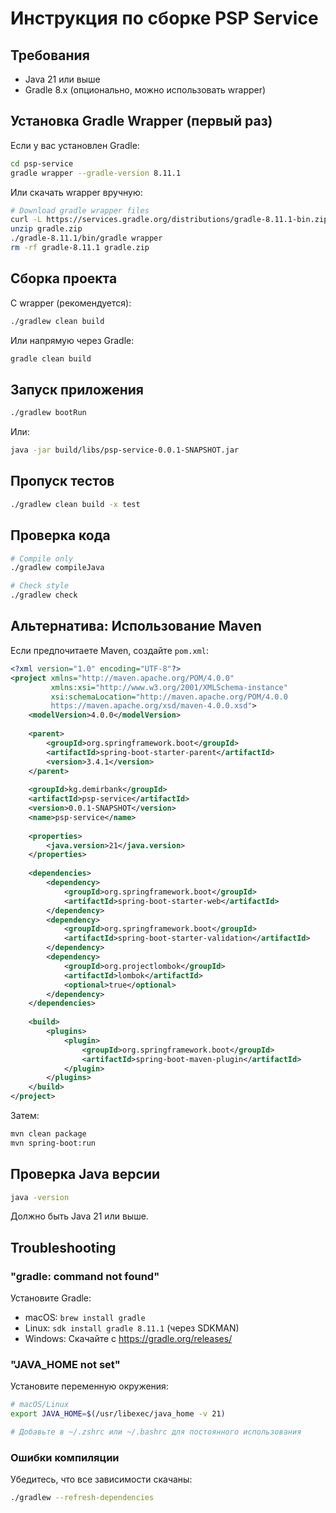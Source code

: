# Инструкция по сборке PSP Service

## Требования

- Java 21 или выше
- Gradle 8.x (опционально, можно использовать wrapper)

## Установка Gradle Wrapper (первый раз)

Если у вас установлен Gradle:

```bash
cd psp-service
gradle wrapper --gradle-version 8.11.1
```

Или скачать wrapper вручную:

```bash
# Download gradle wrapper files
curl -L https://services.gradle.org/distributions/gradle-8.11.1-bin.zip -o gradle.zip
unzip gradle.zip
./gradle-8.11.1/bin/gradle wrapper
rm -rf gradle-8.11.1 gradle.zip
```

## Сборка проекта

С wrapper (рекомендуется):

```bash
./gradlew clean build
```

Или напрямую через Gradle:

```bash
gradle clean build
```

## Запуск приложения

```bash
./gradlew bootRun
```

Или:

```bash
java -jar build/libs/psp-service-0.0.1-SNAPSHOT.jar
```

## Пропуск тестов

```bash
./gradlew clean build -x test
```

## Проверка кода

```bash
# Compile only
./gradlew compileJava

# Check style
./gradlew check
```

## Альтернатива: Использование Maven

Если предпочитаете Maven, создайте `pom.xml`:

```xml
<?xml version="1.0" encoding="UTF-8"?>
<project xmlns="http://maven.apache.org/POM/4.0.0"
         xmlns:xsi="http://www.w3.org/2001/XMLSchema-instance"
         xsi:schemaLocation="http://maven.apache.org/POM/4.0.0 
         https://maven.apache.org/xsd/maven-4.0.0.xsd">
    <modelVersion>4.0.0</modelVersion>
    
    <parent>
        <groupId>org.springframework.boot</groupId>
        <artifactId>spring-boot-starter-parent</artifactId>
        <version>3.4.1</version>
    </parent>
    
    <groupId>kg.demirbank</groupId>
    <artifactId>psp-service</artifactId>
    <version>0.0.1-SNAPSHOT</version>
    <name>psp-service</name>
    
    <properties>
        <java.version>21</java.version>
    </properties>
    
    <dependencies>
        <dependency>
            <groupId>org.springframework.boot</groupId>
            <artifactId>spring-boot-starter-web</artifactId>
        </dependency>
        <dependency>
            <groupId>org.springframework.boot</groupId>
            <artifactId>spring-boot-starter-validation</artifactId>
        </dependency>
        <dependency>
            <groupId>org.projectlombok</groupId>
            <artifactId>lombok</artifactId>
            <optional>true</optional>
        </dependency>
    </dependencies>
    
    <build>
        <plugins>
            <plugin>
                <groupId>org.springframework.boot</groupId>
                <artifactId>spring-boot-maven-plugin</artifactId>
            </plugin>
        </plugins>
    </build>
</project>
```

Затем:

```bash
mvn clean package
mvn spring-boot:run
```

## Проверка Java версии

```bash
java -version
```

Должно быть Java 21 или выше.

## Troubleshooting

### "gradle: command not found"

Установите Gradle:
- macOS: `brew install gradle`
- Linux: `sdk install gradle 8.11.1` (через SDKMAN)
- Windows: Скачайте с https://gradle.org/releases/

### "JAVA_HOME not set"

Установите переменную окружения:

```bash
# macOS/Linux
export JAVA_HOME=$(/usr/libexec/java_home -v 21)

# Добавьте в ~/.zshrc или ~/.bashrc для постоянного использования
```

### Ошибки компиляции

Убедитесь, что все зависимости скачаны:

```bash
./gradlew --refresh-dependencies
```

